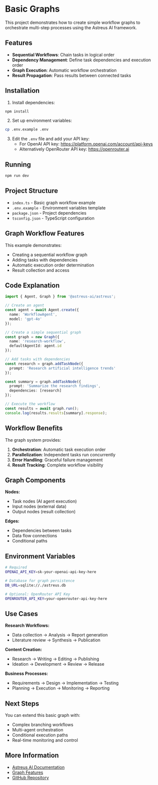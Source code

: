 # Basic Graphs

This project demonstrates how to create simple workflow graphs to orchestrate multi-step processes using the Astreus AI framework.

## Features

- **Sequential Workflows**: Chain tasks in logical order
- **Dependency Management**: Define task dependencies and execution order
- **Graph Execution**: Automatic workflow orchestration
- **Result Propagation**: Pass results between connected tasks

## Installation

1. Install dependencies:
```bash
npm install
```

2. Set up environment variables:
```bash
cp .env.example .env
```

3. Edit the `.env` file and add your API key:
   - For OpenAI API key: https://platform.openai.com/account/api-keys
   - Alternatively OpenRouter API key: https://openrouter.ai

## Running

```bash
npm run dev
```

## Project Structure

- `index.ts` - Basic graph workflow example
- `.env.example` - Environment variables template
- `package.json` - Project dependencies
- `tsconfig.json` - TypeScript configuration

## Graph Workflow Features

This example demonstrates:
- Creating a sequential workflow graph
- Adding tasks with dependencies
- Automatic execution order determination
- Result collection and access

## Code Explanation

```typescript
import { Agent, Graph } from '@astreus-ai/astreus';

// Create an agent
const agent = await Agent.create({
  name: 'WorkflowAgent',
  model: 'gpt-4o'
});

// Create a simple sequential graph
const graph = new Graph({
  name: 'research-workflow',
  defaultAgentId: agent.id
});

// Add tasks with dependencies
const research = graph.addTaskNode({
  prompt: 'Research artificial intelligence trends'
});

const summary = graph.addTaskNode({
  prompt: 'Summarize the research findings',
  dependencies: [research]
});

// Execute the workflow
const results = await graph.run();
console.log(results.results[summary].response);
```

## Workflow Benefits

The graph system provides:
1. **Orchestration**: Automatic task execution order
2. **Parallelization**: Independent tasks run concurrently
3. **Error Handling**: Graceful failure management
4. **Result Tracking**: Complete workflow visibility

## Graph Components

**Nodes:**
- Task nodes (AI agent execution)
- Input nodes (external data)
- Output nodes (result collection)

**Edges:**
- Dependencies between tasks
- Data flow connections
- Conditional paths

## Environment Variables

```bash
# Required
OPENAI_API_KEY=sk-your-openai-api-key-here

# Database for graph persistence
DB_URL=sqlite://./astreus.db

# Optional: OpenRouter API Key
OPENROUTER_API_KEY=your-openrouter-api-key-here
```

## Use Cases

**Research Workflows:**
- Data collection → Analysis → Report generation
- Literature review → Synthesis → Publication

**Content Creation:**
- Research → Writing → Editing → Publishing
- Ideation → Development → Review → Release

**Business Processes:**
- Requirements → Design → Implementation → Testing
- Planning → Execution → Monitoring → Reporting

## Next Steps

You can extend this basic graph with:
- Complex branching workflows
- Multi-agent orchestration
- Conditional execution paths
- Real-time monitoring and control

## More Information

- [Astreus AI Documentation](https://astreus.org/docs)
- [Graph Features](https://astreus.org/docs/framework/graph)
- [GitHub Repository](https://github.com/astreus-ai/astreus)